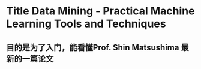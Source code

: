 # Title Data Mining - Practical Machine Learning Tools and Techniques
目的是为了入门，能看懂Prof. Shin Matsushima 最新的一篇论文
---
